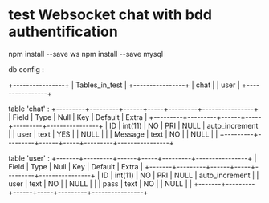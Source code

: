 # test Websocket chat with bdd authentification

npm install --save ws
npm install --save mysql

db config : 

+----------------+
| Tables_in_test |
+----------------+
| chat           |
| user           |
+----------------+

table 'chat' :
+---------+---------+------+-----+---------+----------------+
| Field   | Type    | Null | Key | Default | Extra          |
+---------+---------+------+-----+---------+----------------+
| ID      | int(11) | NO   | PRI | NULL    | auto_increment |
| user    | text    | YES  |     | NULL    |                |
| Message | text    | NO   |     | NULL    |                |
+---------+---------+------+-----+---------+----------------+

table 'user' : 
+-------+---------+------+-----+---------+----------------+
| Field | Type    | Null | Key | Default | Extra          |
+-------+---------+------+-----+---------+----------------+
| ID    | int(11) | NO   | PRI | NULL    | auto_increment |
| user  | text    | NO   |     | NULL    |                |
| pass  | text    | NO   |     | NULL    |                |
+-------+---------+------+-----+---------+----------------+
